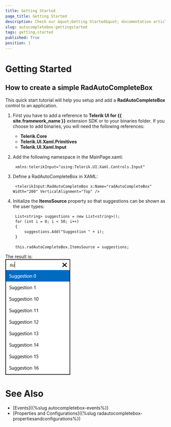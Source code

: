 ```yaml
---
title: Getting Started
page_title: Getting Started
description: Check our &quot;Getting Started&quot; documentation article for RadAutoCompleteBox for UWP control.
slug: autocompletebox-gettingstarted
tags: getting,started
published: True
position: 1
---
```


# Getting Started

## How to create a simple RadAutoCompleteBox

This quick start tutorial will help you setup and add a **RadAutoCompleteBox** control to an application.
        
1. First you have to add a reference to **Telerik UI for {{ site.framework_name }}** extension SDK or to your binaries folder. If you choose to add binaries, you will need the following references:

	* **Telerik.Core**
	* **Telerik.UI.Xaml.Primitives**
	* **Telerik.UI.Xaml.Input**

1. Add the following namespace in the MainPage.xaml:

		xmlns:telerikInput="using:Telerik.UI.Xaml.Controls.Input"

1. Define a RadAutoCompleteBox in XAML:

		<telerikInput:RadAutoCompleteBox x:Name="radAutoCompleteBox" Width="200" VerticalAlignment="Top" />

1. Initialize the **ItemsSource** property so that suggestions can be shown as the user types:

		List<string> suggestions = new List<string>();
		for (int i = 0; i < 50; i++)
		{
			suggestions.Add("Suggestion " + i);
		}
	
		this.radAutoCompleteBox.ItemsSource = suggestions;

The result is:  
![Auto Complete Box-Getting Started](images/AutoCompleteBox-GettingStarted.png)

# See Also

 * [Events]({%slug autocompletebox-events%})
 * [Properties and Configurations]({%slug radautocompletebox-propertiesandconfigurations%})
